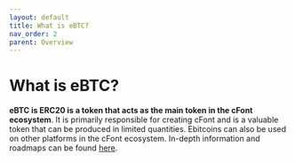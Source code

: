 ```yaml
---
layout: default
title: What is eBTC?
nav_order: 2
parent: Overview
---
```


# What is eBTC?

**eBTC is ERC20 is a token that acts as the main token in the cFont ecosystem**. It is primarily responsible for creating cFont and is a valuable token that can be produced in limited quantities. Ebitcoins can also be used on other platforms in the cFont ecosystem. In-depth information and roadmaps can be found [here]().


